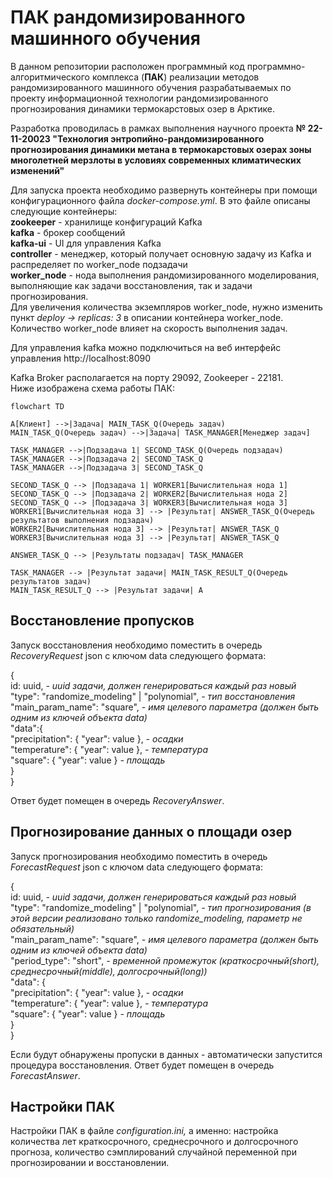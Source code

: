 # ПАК рандомизированного машинного обучения 
В данном репозитории расположен программный код программно-алгоритмического комплекса (**ПАК**) реализации методов рандомизированного машинного обучения разрабатываемых по проекту информационной технологии рандомизированного прогнозирования динамики термокарстовых озер в Арктике.

Разработка проводилась в рамках выполнения научного проекта **№ 22-11-20023 "Технология энтропийно-рандомизированного прогнозирования динамики метана в термокарстовых озерах зоны многолетней мерзлоты в условиях современных климатических изменений"**

Для запуска проекта необходимо развернуть контейнеры при помощи конфигурационного файла *docker-compose.yml*. В это файле описаны следующие контейнеры:\
**zookeeper** - хранилище конфигураций Kafka\
**kafka** - брокер сообщений\
**kafka-ui** - UI для управления Kafka\
**controller** - менеджер, который получает основную задачу из Kafka и распределяет по worker_node подзадачи\
**worker_node** - нода выполнения рандомизированного моделирования, выполняющие как задачи восстановления, так и задачи прогнозирования.\
Для увеличения количества экземпляров worker_node, нужно изменить пункт *deploy -> replicas: 3* в описании контейнера worker_node. Количество worker_node влияет на скорость выполнения задач. 


Для управления kafka можно подключиться на веб интерфейс управления http://localhost:8090

Kafka Broker располагается на порту 29092, Zookeeper - 22181.\
Ниже изображена схема работы ПАК:

```mermaid
flowchart TD

A[Клиент] -->|Задача| MAIN_TASK_Q(Очередь задач)
MAIN_TASK_Q(Очередь задач) -->|Задача| TASK_MANAGER[Менеджер задач]

TASK_MANAGER -->|Подзадача 1| SECOND_TASK_Q(Очередь подзадач)
TASK_MANAGER -->|Подзадача 2| SECOND_TASK_Q
TASK_MANAGER -->|Подзадача 3| SECOND_TASK_Q

SECOND_TASK_Q --> |Подзадача 1| WORKER1[Вычислительная нода 1]
SECOND_TASK_Q --> |Подзадача 2| WORKER2[Вычислительная нода 2]
SECOND_TASK_Q --> |Подзадача 3| WORKER3[Вычислительная нода 3]
WORKER1[Вычислительная нода 3] --> |Результат| ANSWER_TASK_Q(Очередь результатов выполнения подзадач)
WORKER2[Вычислительная нода 3] --> |Результат| ANSWER_TASK_Q
WORKER3[Вычислительная нода 3] --> |Результат| ANSWER_TASK_Q

ANSWER_TASK_Q --> |Результаты подзадач| TASK_MANAGER

TASK_MANAGER --> |Результат задачи| MAIN_TASK_RESULT_Q(Очередь результатов задач)
MAIN_TASK_RESULT_Q --> |Результат задачи| A

```

## Восстановление пропусков

Запуск восстановления необходимо поместить в очередь *RecoveryRequest* json с ключом data следующего формата:

{ \
id: uuid, *- uuid задачи, должен генерироваться каждый раз новый* \
"type": "randomize_modeling" | "polynomial", *- тип восстановления* \
 "main_param_name": "square", *- имя целевого параметра (должен быть одним из ключей объекта data)* \
"data":{\
"precipitation": { "year": value  }, *- осадки* \
"temperature": { "year": value  }, *- температура* \
  "square": { "year": value  } *- площадь*\
}\
}

Ответ будет помещен в очередь *RecoveryAnswer*.

## Прогнозирование данных о площади озер

Запуск прогнозирования необходимо поместить в очередь *ForecastRequest* json с ключом data следующего формата:


{ \
id: uuid, *- uuid задачи, должен генерироваться каждый раз новый* \
"type": "randomize_modeling" | "polynomial", *- тип прогнозирования (в этой версии реализовано только randomize_modeling, параметр не обязательный)* \
"main_param_name": "square", *- имя целевого параметра (должен быть одним из ключей объекта data)* \
"period_type": "short", *- временной промежуток (краткосрочный(short), среднесрочный(middle), долгосрочный(long))*\
"data": {\
"precipitation": { "year": value  }, *- осадки* \
  "temperature": { "year": value  }, *- температура* \
  "square": { "year": value  } *- площадь*\
}\
}

Если будут обнаружены пропуски в данных - автоматически запустится процедура восстановления.
Ответ будет помещен в очередь *ForecastAnswer*.

## Настройки ПАК
Настройки ПАК в файле *configuration.ini,* а именно: настройка количества лет краткосрочного, среднесрочного и долгосрочного прогноза, количество сэмплирований случайной переменной при прогнозировании и восстановлении.